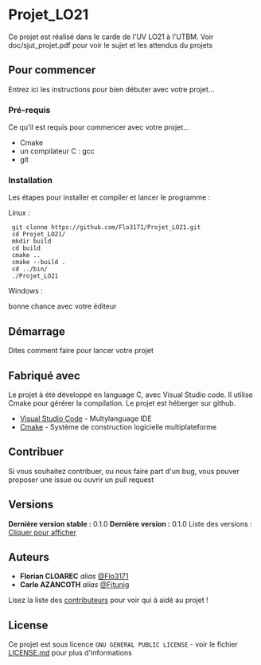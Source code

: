 # Projet_LO21

Ce projet est réalisé dans le carde de l'UV LO21 à l'UTBM. Voir doc/sjut_projet.pdf pour voir le sujet et les attendus du projets

## Pour commencer

Entrez ici les instructions pour bien débuter avec votre projet...

### Pré-requis

Ce qu'il est requis pour commencer avec votre projet...

- Cmake
- un compilateur C : gcc
- git

### Installation

Les étapes pour installer et compiler et lancer le programme :

Linux : 


````
 git clonne https://github.com/Flo3171/Projet_LO21.git
 cd Projet_LO21/
 mkdir build
 cd build
 cmake ..
 cmake --build .
 cd ../bin/
 ./Projet_LO21
 ````

Windows :

bonne chance avec votre éditeur

## Démarrage

Dites comment faire pour lancer votre projet

## Fabriqué avec

Le projet à été développé en language C, avec Visual Studio code. Il utilise Cmake pour gérérer la compilation. Le projet est héberger sur github.

* [Visual Studio Code](https://code.visualstudio.com) - Multylanguage IDE
* [Cmake](https://cmake.org) - Système de construction logicielle multiplateforme

## Contribuer

Si vous souhaitez contribuer, ou nous faire part d'un bug, vous pouver proposer une issue ou ouvrir un pull request

## Versions

**Dernière version stable :** 0.1.0
**Dernière version :** 0.1.0
Liste des versions : [Cliquer pour afficher](https://github.com/Flo3171/Projet_LO21/tags)

## Auteurs

* **Florian CLOAREC** _alias_ [@Flo3171](https://github.com/Flo3171)
* **Carlo AZANCOTH** _alias_ [@Fitunig](https://github.com/Fituning)

Lisez la liste des [contributeurs](https://github.com/Flo3171/Projet_LO21/contributors) pour voir qui à aidé au projet !


## License

Ce projet est sous licence ``GNU GENERAL PUBLIC LICENSE`` - voir le fichier [LICENSE.md](LICENSE.md) pour plus d'informations






